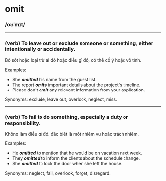 # omit

### /oʊˈmɪt/

---

### (verb) To leave out or exclude someone or something, either intentionally or accidentally.

Bỏ sót hoặc loại trừ ai đó hoặc điều gì đó, có thể cố ý hoặc vô tình.

Examples:
- She **_omitted_** his name from the guest list.
- The report **_omits_** important details about the project's timeline.
- Please don't **_omit_** any relevant information from your application.

Synonyms: exclude, leave out, overlook, neglect, miss.

---

### (verb) To fail to do something, especially a duty or responsibility.

Không làm điều gì đó, đặc biệt là một nhiệm vụ hoặc trách nhiệm.

Examples:
- He **_omitted_** to mention that he would be on vacation next week.
- They **_omitted_** to inform the clients about the schedule change.
- She **_omitted_** to lock the door when she left the house.

Synonyms: neglect, fail, overlook, forget, disregard. 